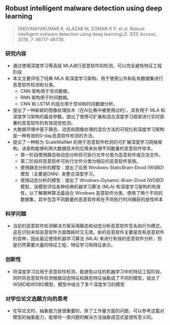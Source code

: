 ## Robust intelligent malware detection using deep learning

> [66]VINAYAKUMAR R, ALAZAB M, SOMAN K P, et al. Robust intelligent malware detection using deep learning[J]. IEEE Access, 2019, 7: 46717-46738.

### 研究内容

- 通过使用深度学习等高级 MLA进行恶意软件的检测，可以完全避免特征工程阶段
- 本文主要评估了经典 MLA 和深度学习架构，用于使用公共和私有数据集进行恶意软件检测和分类。
  - CNN 架构用于空间数据。
  - RNN 架构用于时间数据。
  - CNN 和 LSTM 的组合用于空间和时间数据分析。
- 提出了一种新颖的图像处理技术（在AI比赛中被使用过的），具有用于 MLA 和深度学习架构的最佳参数。提出了使用可扩展和混合深度学习框架进行实时部署的恶意软件的有效视觉检测。
- 大数据环境中基于静态、动态和图像处理的混合方法的可视化和深度学习架构是一种有效的0-day恶意软件检测的方法。
- 提出了一种称为 ScaleMalNet 的用于恶意软件检测的可扩展深度学习网络架构，该架构能够利用大数据技术的应用来处理不同数量的恶意软件样本。
  - 第一阶段使用静态和动态分析将可执行文件分类为恶意软件或合法文件。
  - 第二阶段将恶意软件可执行文件分类为相应的恶意软件家族。
  - 使用静态分析的模型：提出了应用 Windows-StaticBrain-Droid (WSBD) 模型（主要是DNN）来整合深度学习。
  - 使用动态分析的模型：提出了 Windows-Dynamic-Brain-Droid (WDBD) 模型，该模型评估各种经典机器学习算法 (MLA) 和深度学习架构的有效性，以了解哪种算法最适合 Windows 恶意软件分类。使用了两个不同的数据集，其中包含不同数量的恶意软件和在不同执行时间捕获的良性样本


### 科学问题

- 当前的恶意软件检测解决方案采用静态和动态分析恶意软件签名和行为模式，这在识别未知恶意软件方面既耗时又无效。新的恶意软件主要是现有恶意软件的变种，因此最近使用机器学习算法 (MLA) 来进行有效的恶意软件分析，但是仍然需要大量的特征工程、特征学习和特征表示。


### 创新性

- 将深度学习应用于恶意软件检测，能避免以往的机器学习中的特征工程阶段，同时将恶意软件检测根据动态特征和静态特征抽象成了不同的模型，提出了WSBD和WDBD模型，模型中结合了多个深度学习的模型


### 对学位论文选题方向的思考

- 在写论文时，抽象能力是很重要的，除了工作量方面的问题，可以参考这篇对模型的抽象能力，能够将一类问题的解决方法抽象成范式是很有意义的。
